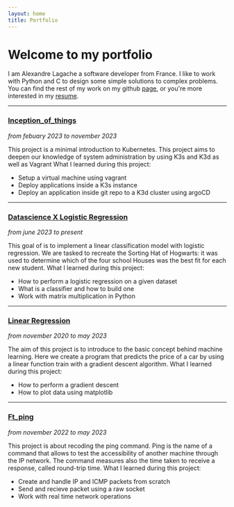 ```yaml
---
layout: home
title: Portfolio
---
```

# Welcome to my portfolio
I am Alexandre Lagache a software developer from France.
I like to work with Python and C to design some simple solutions to complex problems.
You can find the rest of my work on my github [page](https://github.com/lagachea), or you're more interested in my [resume](https://github.com/lagachea/lagachea.github.io/CV).

---

### [Inception_of_things](https://github.com/plagache/inception_of_things)
_from febuary 2023 to november 2023_

This project is a minimal introduction to Kubernetes.
This project aims to deepen our knowledge of system administration by using K3s and K3d as well as Vagrant
What I learned during this project:
- Setup a virtual machine using vagrant
- Deploy applications inside a K3s instance
- Deploy an application inside git repo to a K3d cluster using argoCD

---

### [Datascience X Logistic Regression](https://github.com/plagache/DSLR)
_from june 2023 to present_

This goal of is to implement a linear classification model with logistic regression.
We are tasked to recreate the Sorting Hat of Hogwarts: it was used to determine which of the four school Houses was the best fit for each new student.
What I learned during this project:
- How to perform a logistic regression on a given dataset
- What is a classifier and how to build one
- Work with matrix multiplication in Python

---

### [Linear Regression](https://github.com/lagachea/linear-regression)
_from november 2020 to may 2023_

The aim of this project is to introduce to the basic concept behind machine learning.
Here we create a program that predicts the price of a car by using a linear function train with a gradient descent algorithm.
What I learned during this project:
- How to perform a gradient descent
- How to plot data using matplotlib

---

### [Ft_ping](https://github.com/lagachea/ft_ping)
_from november 2022 to may 2023_

This project is about recoding the ping command.
Ping is the name of a command that allows to test the accessibility of another machine through the IP network. The command measures also the time taken to receive a response, called round-trip time.
What I learned during this project:
- Create and handle IP and ICMP packets from scratch
- Send and recieve packet using a raw socket
- Work with real time network operations
